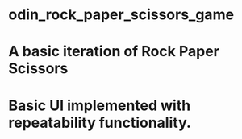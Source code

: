 # odin_rock_paper_scissors_game

# A basic iteration of Rock Paper Scissors
# Basic UI implemented with repeatability functionality.